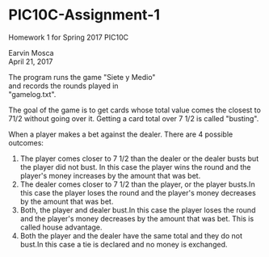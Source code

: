 # PIC10C-Assignment-1
Homework 1 for Spring 2017 PIC10C

   Earvin Mosca  
   April 21, 2017  

   The program runs the game "Siete y Medio"  
   and records the rounds played in   
   "gamelog.txt".  

The goal of the game is to get cards whose total value comes the closest to 71/2 without going over it. Getting a card total over 7 1/2 is called "busting". 

When a player makes a bet against the dealer. There are 4 possible outcomes:

1. The player comes closer to 7 1/2 than the dealer or the dealer busts but the player did not bust. In this case the player wins the round and the player's money increases by the amount that was bet.
1. The dealer comes closer to 7 1/2 than the player, or the player busts.In this case the player loses the round and the player's money decreases by the amount that was bet.
1. Both, the player and dealer bust.In this case the player loses the round and the player's money decreases by the amount that was bet. This is called house advantage. 
1. Both the player and the dealer have the same total and  they do not bust.In this case a tie is declared and no money is exchanged.
